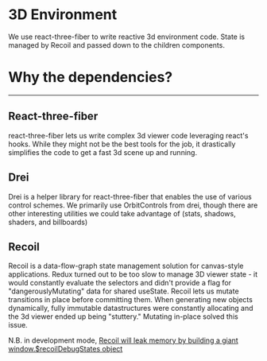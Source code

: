 # 3D Environment

We use react-three-fiber to write reactive 3d environment code. State is managed 
by Recoil and passed down to the children components.



# Why the dependencies?
----

## React-three-fiber
react-three-fiber lets us write complex 3d viewer code leveraging react's hooks. While they might
not be the best tools for the job, it drastically simplifies the code to get a fast 3d scene up
and running.


## Drei
Drei is a helper library for react-three-fiber that enables the use of various control schemes.
We primarily use OrbitControls from drei, though there are other interesting utilities
we could take advantage of (stats, shadows, shaders, and billboards)

## Recoil
Recoil is a data-flow-graph state management solution for canvas-style applications. 
Redux turned out to be too slow to manage 3D viewer state - it would constantly evaluate the
selectors and didn't provide a flag for "dangerouslyMutating" data for shared useState.
Recoil lets us mutate transitions in place before committing them. When generating new objects
dynamically, fully immutable datastructures were constantly allocating and the 3d viewer 
ended up being "stuttery." Mutating in-place solved this issue.

N.B. in development mode, [Recoil will leak memory by building a giant window.$recoilDebugStates object](https://github.com/facebookexperimental/Recoil/issues/471#issuecomment-685217406)